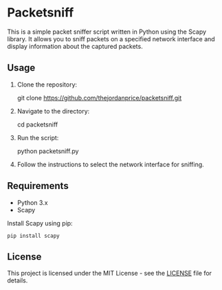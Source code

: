 # Packetsniff

This is a simple packet sniffer script written in Python using the Scapy library. It allows you to sniff packets on a specified network interface and display information about the captured packets.

## Usage

1. Clone the repository:

    git clone https://github.com/thejordanprice/packetsniff.git

2. Navigate to the directory:

    cd packetsniff

3. Run the script:

    python packetsniff.py

4. Follow the instructions to select the network interface for sniffing.

## Requirements

- Python 3.x
- Scapy

Install Scapy using pip:

    pip install scapy

## License

This project is licensed under the MIT License - see the [LICENSE](LICENSE) file for details.
